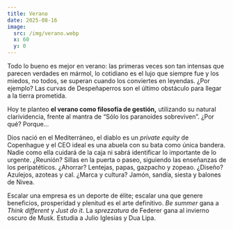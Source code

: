```yaml
---
title: Verano
date: 2025-08-16
image:
  src: /img/verano.webp
  x: 60
  y: 0
---
```

Todo lo bueno es mejor en verano: las primeras veces son tan intensas que
parecen verdades en mármol, lo cotidiano es el lujo que siempre fue y los
miedos, no todos, se superan cuando los conviertes en leyendas. ¿Por ejemplo?
Las curvas de Despeñaperros son el último obstáculo para llegar a la tierra
prometida.

Hoy te planteo **el verano como filosofía de gestión,** utilizando su natural
clarividencia, frente al mantra de “Sólo los paranoides sobreviven”. ¿Por qué?
Porque...

Dios nació en el Mediterráneo, el diablo es un _private equity_ de Copenhague y
el CEO ideal es una abuela con su bata como única bandera. Nadie como ella
cuidará de la caja ni sabrá identificar lo importante de lo urgente. ¿Reunión?
Sillas en la puerta o paseo, siguiendo las enseñanzas de los peripatéticos.
¿Ahorrar? Lentejas, papas, gazpacho y zopeao. ¿Diseño? Azulejos, azoteas y cal.
¿Marca y cultura? Jamón, sandía, siesta y balones de Nivea.

Escalar una empresa es un deporte de élite; escalar una que genere beneficios,
prosperidad y plenitud es el arte definitivo. _Be summer_ gana a _Think
different_ y _Just do it_. La _sprezzatura_ de Federer gana al invierno oscuro
de Musk. Estudia a Julio Iglesias y Dua Lipa.
